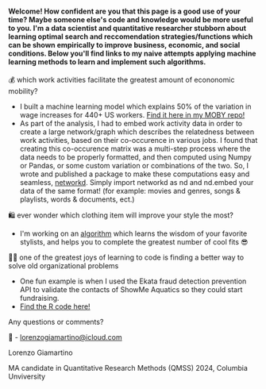 

#### Welcome! How confident are you that this page is a good use of your time? Maybe someone else's code and knowledge would be more useful to you. I'm a data scientist and quantitative researcher stubborn about learning optimal search and reccomendation strategies/functions which can be shown empirically to improve business, economic, and social conditions. Below you'll find links to my naive attempts applying machine learning methods to learn and implement such algorithms. 

💰 which work activities facilitate the greatest amount of econonomic mobility? 
   - I built a machine learning model which explains 50% of the variation in wage increases for 440+ US workers. [Find it here in my MOBY repo!](https://github.com/lorenzosg/MOBY)
   - As part of the analysis, I had to embed work activity data in order to create a large network/graph which describes the relatedness between work activities, based on their co-occurence in various jobs. I found that creating this co-occurence matrix was a multi-step process where the data needs to be properly formatted, and then computed using Numpy or Pandas, or some custom variation or combinations of the two. So, I wrote and published a package to make these computations easy and seamless, [networkd](https://github.com/lorenzosg/networkD). Simply import networkd as nd and nd.embed your data of the same format! (for example: movies and genres, songs & playlists, words & documents, ect.)

🛍️ ever wonder which clothing item will improve your style the most?
   - I'm working on an [algorithm](https://github.com/lorenzosg/no-scroll) which learns the wisdom of your favorite stylists, and helps you to complete the greatest number of cool fits 😎

👷‍♂️ one of the greatest joys of learning to code is finding a better way to solve old organizational problems
   - One fun example is when I used the Ekata fraud detection prevention API to validate the contacts of ShowMe Aquatics so they could start fundraising.
   - [Find the R code here!](https://github.com/lorenzosg/database-updating)


    
Any questions or comments?

📧 - lorenzogiamartino@icloud.com

Lorenzo Giamartino

MA candidate in Quantitative Research Methods (QMSS) 2024, Columbia Unviversity 
